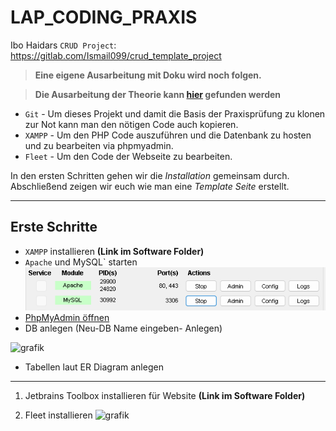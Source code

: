 # LAP_CODING_PRAXIS
Ibo Haidars `CRUD Project`: https://gitlab.com/Ismail099/crud_template_project

> **Eine eigene Ausarbeitung mit Doku wird noch folgen.**


> **Die Ausarbeitung der Theorie kann [hier](https://github.com/LeonDiendorfer/LAP_Coding_Theorie) gefunden werden**

- `Git` - Um dieses Projekt und damit die Basis der Praxisprüfung zu klonen zur Not kann man den nötigen Code auch kopieren.
- `XAMPP` - Um den PHP Code auszuführen und die Datenbank zu hosten und zu bearbeiten via phpmyadmin.
- `Fleet` - Um den Code der Webseite zu bearbeiten.

In den ersten Schritten gehen wir die *Installation* gemeinsam durch.   
Abschließend zeigen wir euch wie man eine *Template Seite* erstellt.

---

## Erste Schritte

- `XAMPP` installieren  **(Link im Software Folder)**
- `Apache` und MySQL` starten ![alt text](assets/xampp_start.png)
- [PhpMyAdmin öffnen](http://localhost/phpmyadmin)
- DB anlegen (Neu-DB Name eingeben- Anlegen)

![grafik](https://github.com/LeonDiendorfer/LAP_CODING_PRAXIS/assets/77973255/2e33a0ca-715c-4249-9301-44a6a6c7a22e)

- Tabellen laut ER Diagram anlegen

---

1. Jetbrains Toolbox installieren für Website
**(Link im Software Folder)**


2. Fleet installieren
![grafik](https://github.com/LeonDiendorfer/LAP_CODING_PRAXIS/assets/77973255/ab8ca506-e52c-470c-86df-35a29d94bb49)